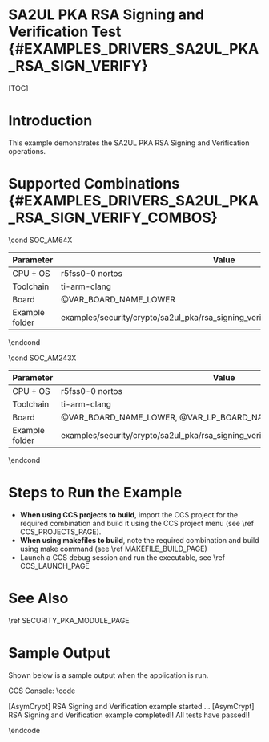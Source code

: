 # SA2UL PKA RSA Signing and Verification Test {#EXAMPLES_DRIVERS_SA2UL_PKA_RSA_SIGN_VERIFY}

[TOC]

# Introduction

This example demonstrates the SA2UL PKA RSA Signing and Verification operations.

# Supported Combinations {#EXAMPLES_DRIVERS_SA2UL_PKA_RSA_SIGN_VERIFY_COMBOS}

\cond SOC_AM64X

 Parameter      | Value
 ---------------|-----------
 CPU + OS       | r5fss0-0 nortos
 Toolchain      | ti-arm-clang
 Board          | @VAR_BOARD_NAME_LOWER
 Example folder | examples/security/crypto/sa2ul_pka/rsa_signing_verification/rsa_signing_verification.c
\endcond

\cond SOC_AM243X

 Parameter      | Value
 ---------------|-----------
 CPU + OS       | r5fss0-0 nortos
 Toolchain      | ti-arm-clang
 Board          | @VAR_BOARD_NAME_LOWER, @VAR_LP_BOARD_NAME_LOWER
 Example folder | examples/security/crypto/sa2ul_pka/rsa_signing_verification/rsa_signing_verification.c
\endcond

# Steps to Run the Example

- **When using CCS projects to build**, import the CCS project for the required combination
  and build it using the CCS project menu (see \ref CCS_PROJECTS_PAGE).
- **When using makefiles to build**, note the required combination and build using
  make command (see \ref MAKEFILE_BUILD_PAGE)
- Launch a CCS debug session and run the executable, see \ref CCS_LAUNCH_PAGE

# See Also

\ref SECURITY_PKA_MODULE_PAGE

# Sample Output

Shown below is a sample output when the application is run.


CCS Console:
\code

[AsymCrypt] RSA Signing and Verification example started ...
[AsymCrypt] RSA Signing and Verification example completed!!
All tests have passed!!

\endcode